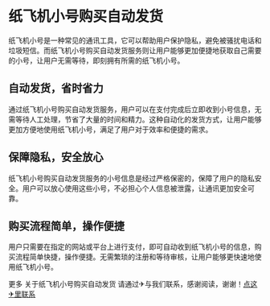 # 纸飞机小号购买自动发货

纸飞机小号是一种常见的通讯工具，它可以帮助用户保护隐私，避免被骚扰电话和垃圾短信。而纸飞机小号购买自动发货服务则让用户能够更加便捷地获取自己需要的小号，让用户无需等待，即刻拥有所需的纸飞机小号。

## 自动发货，省时省力
通过纸飞机小号购买自动发货服务，用户可以在支付完成后立即收到小号信息，无需等待人工处理，节省了大量的时间和精力。这种自动化的发货方式，让用户能够更加方便地使用纸飞机小号，满足了用户对于效率和便捷的需求。

## 保障隐私，安全放心
纸飞机小号购买自动发货服务的小号信息是经过严格保密的，保障了用户的隐私安全。用户可以放心使用这些小号，不必担心个人信息被泄露，让通讯更加安全可靠。

## 购买流程简单，操作便捷
用户只需要在指定的网站或平台上进行支付，即可自动收到纸飞机小号的信息，购买流程简单快捷，操作便捷。无需繁琐的注册和等待审核，让用户能够更快速地使用纸飞机小号。

更多 关于纸飞机小号购买自动发货 请通过✈与我们联系，感谢阅读，谢谢！[点这✈里联系](https://sms.k02.cc)